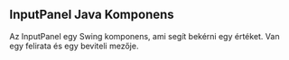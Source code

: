 ## InputPanel Java Komponens

Az InputPanel egy Swing komponens, ami segít
bekérni egy értéket. Van egy felirata és
egy beviteli mezője.
